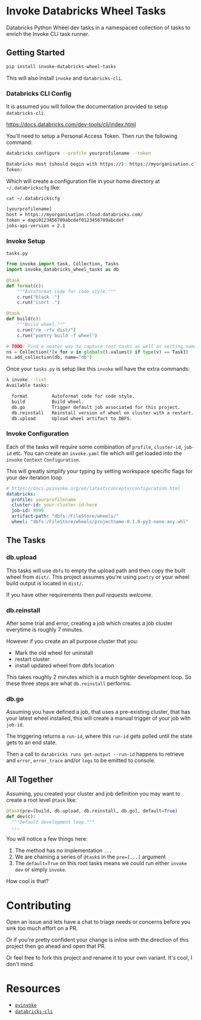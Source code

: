 # Invoke Databricks Wheel Tasks

Databricks Python Wheel dev tasks in a namespaced collection of tasks to enrich the Invoke CLI task runner.

## Getting Started

```sh
pip install invoke-databricks-wheel-tasks
```

This will also install `invoke` and `databricks-cli`.

### Databricks CLI Config

It is assumed you will follow the documentation provided to setup `databricks-cli`.

https://docs.databricks.com/dev-tools/cli/index.html

You'll need to setup a Personal Access Token. Then run the following command:

```sh
databricks configure --profile yourprofilename --token

Databricks Host (should begin with https://): https://myorganisation.cloud.databricks.com/
Token: 
```

Which will create a configuration file in your home directory at `~/.databrickscfg` like:

```sh
cat ~/.databrickscfg

[yourprofilename]
host = https://myorganisation.cloud.databricks.com/
token = dapi0123456789abcdef0123456789abcdef
jobs-api-version = 2.1
```

### Invoke Setup

`tasks.py`

```python
from invoke import task, Collection, Tasks
import invoke_databricks_wheel_tasks as db

@task
def format(c):
    """Autoformat code for code style."""
    c.run("black .")
    c.run("isort .")

@task
def build(c):
    """Build wheel."""
    c.run("rm -rfv dist/")
    c.run("poetry build -f wheel")

# TODO: Find a neater way to capture root tasks as well as setting namespaces
ns = Collection(*[v for v in globals().values() if type(v) == Task])
ns.add_collection(db, name="db")
```

Once your `tasks.py` is setup like this `invoke` will have the extra commands:

```sh
λ invoke --list
Available tasks:

  format         Autoformat code for code style.
  build          Build wheel.
  db.go          Trigger default job associated for this project.
  db.reinstall   Reinstall version of wheel on cluster with a restart.
  db.upload      Upload wheel artifact to DBFS.
```

### Invoke Configuration

Each of the tasks will require some combination of `profile`, `cluster-id`, `job-id` etc.
You can create an `invoke.yaml` file which will get loaded into the `invoke` `Context` `Configuration`.

This will greatly simplify your typing by setting workspace specific flags for your dev iteration loop.

```yaml
# https://docs.pyinvoke.org/en/latest/concepts/configuration.html
databricks:
  profile: yourprofilename
  cluster-id: your-cluster-id-here
  job-id: 9999
  artifact-path: "dbfs:/FileStore/wheels/"
  wheel: "dbfs:/FileStore/wheels/projectname-0.1.0-py3-none-any.whl"
```

## The Tasks

### db.upload

This tasks will use `dbfs` to empty the upload path and then copy the built wheel from `dist/`.
This project assumes you're using `poetry` or your wheel build output is located in `dist/`.

If you have other requirements then _pull requests welcome_.

### db.reinstall

After some trial and error, creating a job which creates a job cluster everytime is roughly 7 minutes.

However if you create an all purpose cluster that you:
 - Mark the old wheel for uninstall
 - restart cluster
 - install updated wheel from dbfs location
 
 This takes roughly 2 minutes which is a much tighter development loop. So these three steps are what `db.reinstall` performs.

### db.go

Assuming you have defined a job, that uses a pre-existing cluster, that has your latest wheel installed, this will create a manual trigger of your job with `job-id`.

The triggering returns a `run-id`, where this `run-id` gets polled until the state gets to an end state.

Then a call to `databricks runs get-output --run-id` happens to retrieve and `error`, `error_trace` and/or `logs` to be emitted to console.


## All Together

Assuming, you created your cluster and job definition you may want to create a root level `@task` like:

```python
@task(pre=[build, db.upload, db.reinstall, db.go], default=True)
def dev(c):
  """Default development loop."""
  ...
```

You will notice a few things here:

1. The method has no implementation `...`
1. We are chaining a series of `@task`s in the `pre=[...]` argument
1. The `default=True` on this root tasks means we could run either `invoke dev` or simply `invoke`.

How cool is that?

# Contributing

Open an issue and lets have a chat to triage needs or concerns before you sink too much effort on a PR.

Or if you're pretty confident your change is inline with the direction of this project then go ahead and open that PR.

Or feel free to fork this project and rename it to your own variant. It's cool, I don't mind.

# Resources

 - [`pyinvoke`](https://pyinvoke.org)
 - [`databricks-cli`](https://docs.databricks.com/dev-tools/cli/index.html)


